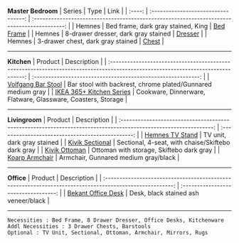 **Master Bedroom**
| Series |                Type                 |                                            Link                                             |
| :----: | :---------------------------------: | :-----------------------------------------------------------------------------------------: |
| Hemnes | Bed frame, dark gray stained, King  |   [Bed Frame](https://www.ikea.com/us/en/p/hemnes-bed-frame-dark-gray-stained-s99240647/)   |
| Hemnes | 8-drawer dresser, dark gray stained | [Dresser](https://www.ikea.com/us/en/p/hemnes-8-drawer-dresser-dark-gray-stained-60381737/) |
| Hemnes |  3-drawer chest, dark gray stained  |   [Chest](https://www.ikea.com/us/en/p/hemnes-3-drawer-chest-dark-gray-stained-90483471/)   |

---

**Kitchen**
|                                                             Product                                                              |                         Description                          |
| :------------------------------------------------------------------------------------------------------------------------------: | :----------------------------------------------------------: |
| [Volfgang Bar Stool](https://www.ikea.com/us/en/p/volfgang-bar-stool-with-backrest-chrome-plated-gunnared-medium-gray-90435885/) | Bar stool with backrest, chrome plated/Gunnared medium gray  |
|                        [IKEA 365+ Kitchen Series](https://www.ikea.com/us/en/cat/ikea-365-series-07694/)                         | Cookware, Dinnerware, Flatware, Glassware, Coasters, Storage |

---

**Livingroom**
|                                                     Product                                                      |                    Description                    |
| :--------------------------------------------------------------------------------------------------------------: | :-----------------------------------------------: |
|            [Hemnes TV Stand](https://www.ikea.com/us/en/p/hemnes-tv-unit-dark-gray-stained-50381747/)            |            TV unit, dark gray stained             |
| [Kivik Sectional](https://www.ikea.com/us/en/p/kivik-sectional-4-seat-with-chaise-skiftebo-dark-gray-s59305565/) | Sectional, 4-seat, with chaise/Skiftebo dark gray |
|      [Kivik Ottoman](https://www.ikea.com/us/en/p/kivik-ottoman-with-storage-skiftebo-dark-gray-s79305526/)      |     Ottoman with storage, Skiftebo dark gray      |
|       [Koarp Armchair](https://www.ikea.com/us/en/p/koarp-armchair-gunnared-medium-gray-black-s89221734/)        |       Armchair, Gunnared medium gray/black        |

---
**Office**
|                                                 Product                                                  |             Description              |
| :------------------------------------------------------------------------------------------------------: | :----------------------------------: |
| [Bekant Office Desk](https://www.ikea.com/us/en/p/bekant-desk-black-stained-ash-veneer-black-s69282592/) | Desk, black stained ash veneer/black |



---

```
Necessities : Bed Frame, 8 Drawer Dresser, Office Desks, Kitchenware 
Addl Necessities : 3 Drawer Chests, Barstools 
Optional : TV Unit, Sectional, Ottoman, Armchair, Mirrors, Rugs
```